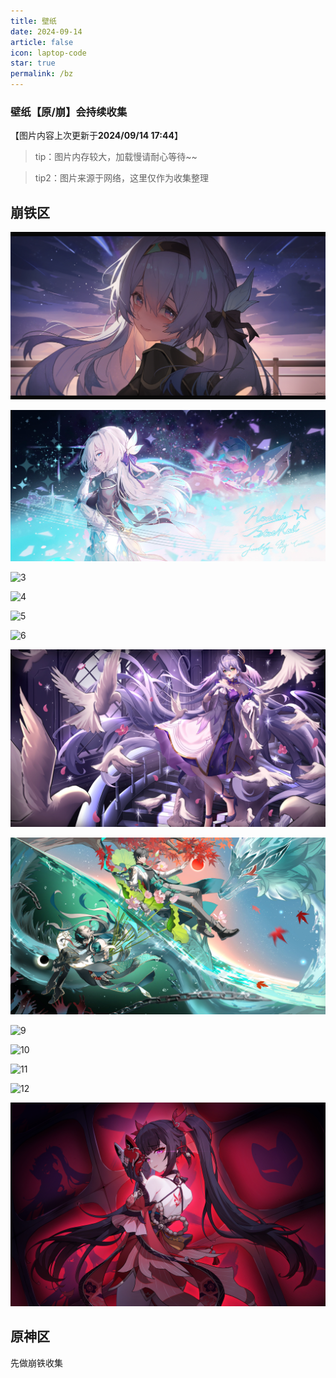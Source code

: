 ```yaml
---
title: 壁纸
date: 2024-09-14
article: false 
icon: laptop-code
star: true
permalink: /bz
---
```


### 壁纸【原/崩】会持续收集
【图片内容上次更新于**2024/09/14 17:44**】
>tip：图片内存较大，加载慢请耐心等待~~

>tip2：图片来源于网络，这里仅作为收集整理

## **崩铁区**

![1](bizhi/1.jpg)

![2](bizhi/2.png)

![3](bizhi/3.png)

![4](bizhi/4.png)

![5](bizhi/5.png)

![6](bizhi/6.png)

![7](bizhi/7.png)

![8](bizhi/8.png)

![9](bizhi/9.png)

![10](bizhi/10.png)

![11](bizhi/11.png)

![12](bizhi/12.png)

![13](bizhi/13.png)


## **原神区**

先做崩铁收集
